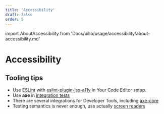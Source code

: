```yaml
---
title: 'Accessibility'
draft: false
order: 5
---
```


import AboutAccessibility from 'Docs/uilib/usage/accessibility/about-accessibility.md'

# Accessibility

<AboutAccessibility />

## Tooling tips

- Use [ESLint](https://eslint.org) with [eslint-plugin-jsx-a11y](https://www.npmjs.com/package/eslint-plugin-jsx-a11y) in Your Code Editor setup.
- Use **axe** in [integration tests](/uilib/usage/best-practices/for-testing#integration-tests)
- There are several integrations for Developer Tools, including [axe-core](https://www.deque.com/axe/)
- Testing semantics is never enough, use actually [screen readers](/uilib/usage/accessibility/screenreader)
